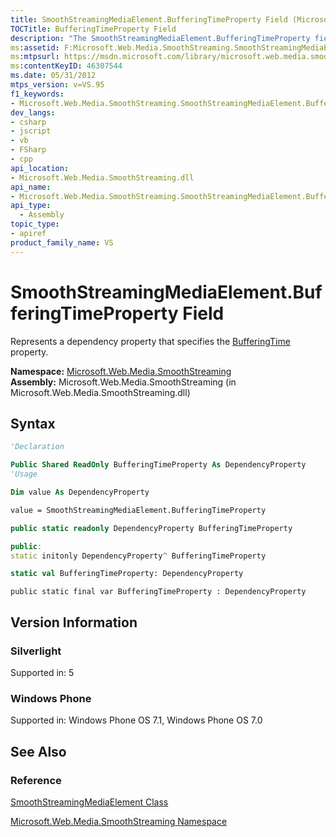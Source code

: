 ```yaml
---
title: SmoothStreamingMediaElement.BufferingTimeProperty Field (Microsoft.Web.Media.SmoothStreaming)
TOCTitle: BufferingTimeProperty Field
description: "The SmoothStreamingMediaElement.BufferingTimeProperty field represents a dependency property that specifies the BufferingTime property."
ms:assetid: F:Microsoft.Web.Media.SmoothStreaming.SmoothStreamingMediaElement.BufferingTimeProperty
ms:mtpsurl: https://msdn.microsoft.com/library/microsoft.web.media.smoothstreaming.smoothstreamingmediaelement.bufferingtimeproperty(v=VS.95)
ms:contentKeyID: 46307544
ms.date: 05/31/2012
mtps_version: v=VS.95
f1_keywords:
- Microsoft.Web.Media.SmoothStreaming.SmoothStreamingMediaElement.BufferingTimeProperty
dev_langs:
- csharp
- jscript
- vb
- FSharp
- cpp
api_location:
- Microsoft.Web.Media.SmoothStreaming.dll
api_name:
- Microsoft.Web.Media.SmoothStreaming.SmoothStreamingMediaElement.BufferingTimeProperty
api_type:
  - Assembly
topic_type:
- apiref
product_family_name: VS
---
```


# SmoothStreamingMediaElement.BufferingTimeProperty Field

Represents a dependency property that specifies the [BufferingTime](smoothstreamingmediaelement-bufferingtime-property-microsoft-web-media-smoothstreaming_1.md) property.

**Namespace:**  [Microsoft.Web.Media.SmoothStreaming](microsoft-web-media-smoothstreaming-namespace_1.md)  
**Assembly:**  Microsoft.Web.Media.SmoothStreaming (in Microsoft.Web.Media.SmoothStreaming.dll)

## Syntax

```vb
'Declaration

Public Shared ReadOnly BufferingTimeProperty As DependencyProperty
'Usage

Dim value As DependencyProperty

value = SmoothStreamingMediaElement.BufferingTimeProperty
```

```csharp
public static readonly DependencyProperty BufferingTimeProperty
```

```cpp
public:
static initonly DependencyProperty^ BufferingTimeProperty
```

``` fsharp
static val BufferingTimeProperty: DependencyProperty
```

```jscript
public static final var BufferingTimeProperty : DependencyProperty
```

## Version Information

### Silverlight

Supported in: 5  

### Windows Phone

Supported in: Windows Phone OS 7.1, Windows Phone OS 7.0  

## See Also

### Reference

[SmoothStreamingMediaElement Class](smoothstreamingmediaelement-class-microsoft-web-media-smoothstreaming_1.md)

[Microsoft.Web.Media.SmoothStreaming Namespace](microsoft-web-media-smoothstreaming-namespace_1.md)
